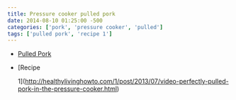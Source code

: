 ```yaml
---
title: Pressure cooker pulled pork
date: 2014-08-10 01:25:00 -500
categories: ['pork', 'pressure cooker', 'pulled']
tags: ['pulled pork', 'recipe 1']
---
```


-   [Pulled Pork](Pulled_Pork "wikilink")
-   [Recipe
    1](http://healthylivinghowto.com/1/post/2013/07/video-perfectly-pulled-pork-in-the-pressure-cooker.html)
